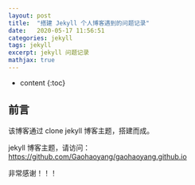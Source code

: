 ```yaml
---
layout: post
title:  "搭建 Jekyll 个人博客遇到的问题记录"
date:   2020-05-17 11:56:51
categories: jekyll
tags: jekyll
excerpt: jekyll 问题记录
mathjax: true
---
```


* content
{:toc}


## 前言

该博客通过 clone jekyll 博客主题，搭建而成。

jekyll 博客主题，请访问：https://github.com/Gaohaoyang/gaohaoyang.github.io

非常感谢！！！



